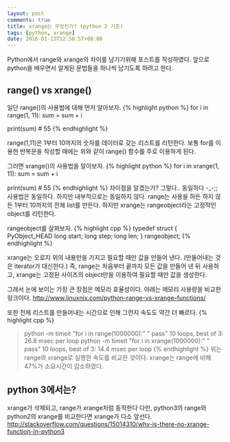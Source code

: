 ```yaml
---
layout: post
comments: true
title: xrange는 무엇인가? (python 2 기준)
tags: [python, xrange]
date: 2016-01-13T12:58:57+00:00
---
```


Python에서 range와 xrange의 차이를 남기기위해 포스트를 작성하였다.
앞으로 python을 배우면서 알게된 문법들을 하나씩 남기도록 하려고 한다.

##  range() vs xrange()
일단 range()의 사용법에 대해 먼저 알아보자.
{% highlight python %}
for i in range(1, 11):
	sum = sum + i

print(sum) # 55
{% endhighlight %}

range(1,11)은 1부터 10까지의 숫자를 데이터로 갖는 리스트를 리턴한다.
보통 for를 이용한 반복문을 작성할 때에는 위와 같이 range() 함수를 주로 이용하게 된다.

그러면 xrange()의 사용법을 알아보자.
{% highlight python %}
for i in xrange(1, 11):
	sum = sum + i

print(sum) # 55
{% endhighlight %}
차이점을 알겠는가? 그렇다.. 동일하다 -_-;;
사용법은 동일하다. 하지만 내부적으로는 동일하지 않다.
range는 사용을 하든 하지 않든 1부터 10까지의 전체 list를 만든다.
하지만 xrange는 rangeobject라는 고정적인 object를 리턴한다.

rangeobject를 살펴보자.
{% highlight cpp %}
typedef struct {
    PyObject_HEAD
    long        start;
    long        step;
    long        len;
} rangeobject;
{% endhighlight %}

xrange는 오로지 위의 내용만을 가지고 필요할 때만 값을 만들어 낸다. (만들어내는 것은 iterator가 대신한다.)
즉, range는 처음부터 끝까지 모든 값을 만들어 낸 뒤 사용하고,
xrange는 고정된 사이즈의 object만을 이용하여 필요할 때만 값을 생성한다.

그래서 눈에 보이는 가장 큰 장점은 메모리 효율성이다. 아래는 메모리 사용량을 비교한 링크이다.
<http://www.linuxnix.com/python-range-vs-xrange-functions/>

또한 전체 리스트를 만들어내는 시간으로 인해 그런지 속도도 약간 더 빠르다.
{% highlight cpp %}
> python -m timeit "for i in range(1000000):" " pass"
10 loops, best of 3: 26.8 msec per loop
> python -m timeit "for i in xrange(1000000):" " pass"
10 loops, best of 3: 14.4 msec per loop
{% endhighlight %}
위는 range와 xrange로 실행한 속도를 비교한 것이다.
xrange는 range에 비해 47%가 소요시간이 감소하였다.

##  python 3에서는?
xrange가 삭제되고, range가 xrange처럼 동작한다
다만, python3의 range와 python2의 xrange를 비교한다면 xrange가 다소 앞선다.
<http://stackoverflow.com/questions/15014310/why-is-there-no-xrange-function-in-python3>
